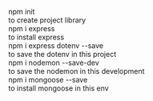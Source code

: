 npm init <br/>
to create project library <br/>
npm i express <br/>
to install express <br/>
npm i express dotenv --save <br/>
to save the dotenv in this project <br/>
npm i nodemon --save-dev <br/>
to save the nodemon in this development <br/>
npm i mongoose --save <br/>
to install mongoose in this env <br/>
